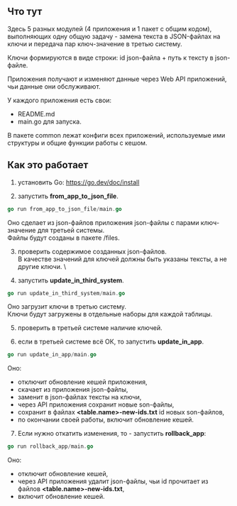 ## Что тут

Здесь 5 разных модулей (4 приложения и 1 пакет с общим кодом), выполняющих одну общую задачу - замена текста в JSON-файлах на ключи и передача пар ключ-значение в третью систему.

Ключи формируются в виде строки: id json-файла + путь к тексту в json-файле.

Приложения получают и изменяют данные через Web API приложений, чьи данные они обслуживают.

У каждого приложения есть свои:
- README.md
- main.go для запуска.

В пакете common лежат конфиги всех приложений, используемые ими структуры и общие функции работы с кешом.

## Как это работает

1) установить Go: https://go.dev/doc/install
 
2) запустить **from_app_to_json_file**. 
```go
go run from_app_to_json_file/main.go
```
Оно сделает из json-файлов приложения json-файлы с парами ключ-значение для третьей системы. \
Файлы будут созданы в пакете /files.

3) проверить содержимое созданных json-файлов. \
В качестве значений для ключей должны быть указаны тексты, а не другие ключи. \

4) запустить **update_in_third_system**.
```go
go run update_in_third_system/main.go
```
Оно загрузит ключи в третью систему. \
Ключи будут загружены в отдельные наборы для каждой таблицы.

5) проверить в третьей системе наличие ключей.

6) если в третьей системе всё ОК, то запустить **update_in_app**. 
```go
go run update_in_app/main.go
```
Оно:
- отключит обновление кешей приложения,
- скачает из приложения json-файлы,
- заменит в json-файлах тексты на ключи,
- через API приложения сохранит новые son-файлы,
- сохранит в файлах **<table.name>-new-ids.txt** id новых son-файлов,
- по окончании своей работы, включит обновление кешей.

7) Если нужно откатить изменения, то - запустить **rollback_app**:
```go
go run rollback_app/main.go
```
Оно:
- отключит обновление кешей,
- через API приложения удалит json-файлы, чьи id прочитает из файлов **<table.name>-new-ids.txt**,
- включит обновление кешей.
